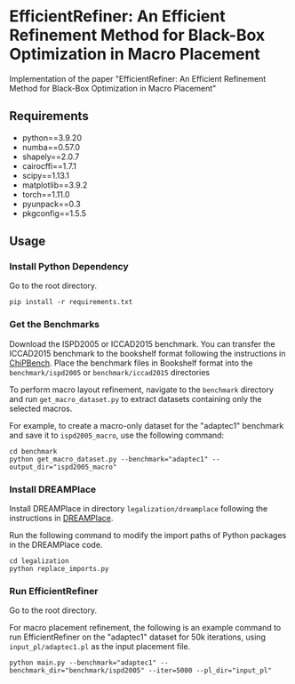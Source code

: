 # EfficientRefiner: An Efficient Refinement Method for Black-Box Optimization in Macro Placement

Implementation of the paper "EfficientRefiner: An Efficient Refinement Method for Black-Box Optimization in Macro Placement"

## Requirements

+ python==3.9.20
+ numba==0.57.0
+ shapely==2.0.7
+ cairocffi==1.7.1
+ scipy==1.13.1
+ matplotlib==3.9.2
+ torch==1.11.0
+ pyunpack==0.3
+ pkgconfig==1.5.5

## Usage

### Install Python Dependency
Go to the root directory.
```
pip install -r requirements.txt
```

### Get the Benchmarks
Download the ISPD2005 or ICCAD2015 benchmark. 
You can transfer the ICCAD2015 benchmark to the bookshelf format following the instructions in [ChiPBench](https://github.com/MIRALab-USTC/ChiPBench).
Place the benchmark files in Bookshelf format into the ```benchmark/ispd2005``` or ```benchmark/iccad2015``` directories

To perform macro layout refinement, navigate to the ```benchmark``` directory and run ```get_macro_dataset.py``` to extract datasets containing only the selected macros.

For example, to create a macro-only dataset for the "adaptec1" benchmark and save it to ```ispd2005_macro```, use the following command:
```
cd benchmark
python get_macro_dataset.py --benchmark="adaptec1" --output_dir="ispd2005_macro"
```

### Install DREAMPlace
Install DREAMPlace in directory ```legalization/dreamplace``` following the instructions in [DREAMPlace](https://github.com/limbo018/DREAMPlace/tree/master).

Run the following command to modify the import paths of Python packages in the DREAMPlace code.
```
cd legalization
python replace_imports.py
```

### Run EfficientRefiner
Go to the root directory.

For macro placement refinement, the following is an example command to run EfficientRefiner on the "adaptec1" dataset for 50k iterations, using ```input_pl/adaptec1.pl``` as the input placement file.
```
python main.py --benchmark="adaptec1" --benchmark_dir="benchmark/ispd2005" --iter=5000 --pl_dir="input_pl"
```
